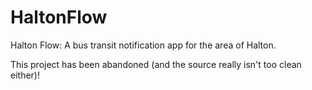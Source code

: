 # HaltonFlow
Halton Flow: A bus transit notification app for the area of Halton.

This project has been abandoned (and the source really isn't too clean either)!

